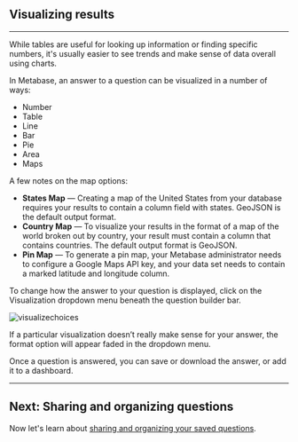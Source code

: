 ## Visualizing results
---
While tables are useful for looking up information or finding specific numbers, it's usually easier to see trends and make sense of data overall using charts.

In Metabase, an answer to a question can be visualized in a number of ways:

* Number
* Table
* Line
* Bar
* Pie
* Area
* Maps

A few notes on the map options:
* **States Map** — Creating a map of the United States from your database requires your results to contain a column field with states. GeoJSON is the default output format.  
* **Country Map** — To visualize your results in the format of a map of the world broken out by country, your result must contain a column that contains countries. The default output format is GeoJSON.  
* **Pin Map** — To generate a pin map, your Metabase administrator needs to configure a Google Maps API key, and your data set needs to contain a marked latitude and longitude column.    

To change how the answer to your question is displayed, click on the Visualization dropdown menu beneath the question builder bar.  

![visualizechoices](images/VisualizeChoices.png)

If a particular visualization doesn’t really make sense for your answer, the format option will appear faded in the dropdown menu.  

Once a question is answered, you can save or download the answer, or add it to a dashboard.

---

## Next: Sharing and organizing questions
Now let's learn about [sharing and organizing your saved questions](05-sharing-answers.md).
